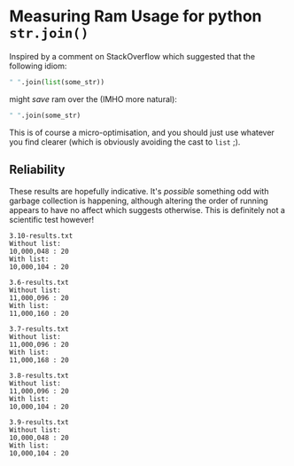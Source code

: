 # Measuring Ram Usage for python `str.join()`

Inspired by a comment on StackOverflow which suggested that the following idiom:

```python
" ".join(list(some_str))
```

might *save* ram over the (IMHO more natural):

```python
" ".join(some_str)
```

This is of course a micro-optimisation, and you should just use whatever you
find clearer (which is obviously avoiding the cast to `list` ;).


## Reliability

These results are hopefully indicative.  It's *possible* something odd with
garbage collection is happening, although altering the order of running appears
to have no affect which suggests otherwise.  This is definitely not a scientific
test however!





```
3.10-results.txt
Without list:
10,000,048 : 20
With list:
10,000,104 : 20

3.6-results.txt
Without list:
11,000,096 : 20
With list:
11,000,160 : 20

3.7-results.txt
Without list:
11,000,096 : 20
With list:
11,000,168 : 20

3.8-results.txt
Without list:
11,000,096 : 20
With list:
10,000,104 : 20

3.9-results.txt
Without list:
10,000,048 : 20
With list:
10,000,104 : 20

```
